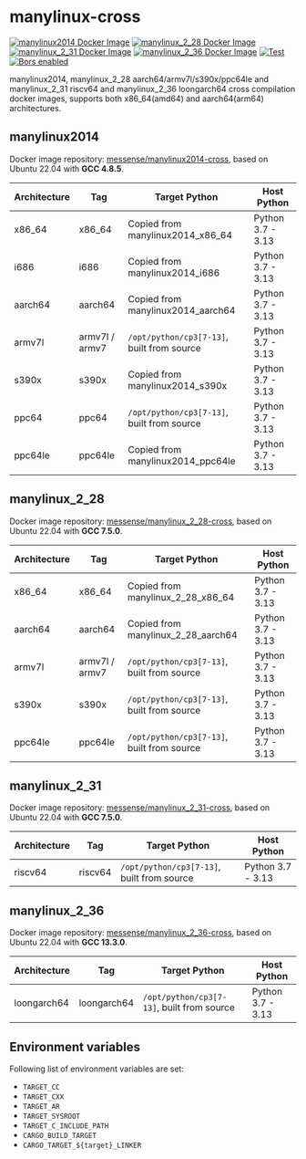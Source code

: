 # manylinux-cross

[![manylinux2014 Docker Image](https://img.shields.io/docker/pulls/messense/manylinux2014-cross.svg?maxAge=2592000&label=manylinux2014)](https://hub.docker.com/r/messense/manylinux2014-cross/)
[![manylinux_2_28 Docker Image](https://img.shields.io/docker/pulls/messense/manylinux_2_28-cross.svg?maxAge=2592000&label=manylinux_2_28)](https://hub.docker.com/r/messense/manylinux_2_28-cross/)
[![manylinux_2_31 Docker Image](https://img.shields.io/docker/pulls/messense/manylinux_2_31-cross.svg?maxAge=2592000&label=manylinux_2_31)](https://hub.docker.com/r/messense/manylinux_2_31-cross/)
[![manylinux_2_36 Docker Image](https://img.shields.io/docker/pulls/messense/manylinux_2_36-cross.svg?maxAge=2592000&label=manylinux_2_36)](https://hub.docker.com/r/messense/manylinux_2_36-cross/)
[![Test](https://github.com/rust-cross/manylinux-cross/workflows/Test/badge.svg)](https://github.com/rust-cross/manylinux-cross/actions?query=workflow%3ATest)
[![Bors enabled](https://bors.tech/images/badge_small.svg)](https://app.bors.tech/repositories/58198)

manylinux2014, manylinux_2_28 aarch64/armv7l/s390x/ppc64le and manylinux_2_31 riscv64 and manylinux_2_36 loongarch64 cross compilation docker images,
supports both x86_64(amd64) and aarch64(arm64) architectures.

## manylinux2014

Docker image repository: [messense/manylinux2014-cross], based on Ubuntu 22.04 with **GCC 4.8.5**.

| Architecture |      Tag        |          Target Python                     |       Host Python      |
| ------------ | --------------- | ------------------------------------------ | ---------------------- |
| x86_64       | x86_64          | Copied from manylinux2014_x86_64           | Python 3.7 - 3.13      |
| i686         | i686            | Copied from manylinux2014_i686             | Python 3.7 - 3.13      |
| aarch64      | aarch64         | Copied from manylinux2014_aarch64          | Python 3.7 - 3.13      |
| armv7l       | armv7l / armv7  | `/opt/python/cp3[7-13]`, built from source | Python 3.7 - 3.13      |
| s390x        | s390x           | Copied from manylinux2014_s390x            | Python 3.7 - 3.13      |
| ppc64        | ppc64           | `/opt/python/cp3[7-13]`, built from source | Python 3.7 - 3.13      |
| ppc64le      | ppc64le         | Copied from manylinux2014_ppc64le          | Python 3.7 - 3.13      |

## manylinux_2_28

Docker image repository: [messense/manylinux_2_28-cross], based on Ubuntu 22.04 with **GCC 7.5.0**.

| Architecture |      Tag        |          Target Python                     |       Host Python      |
| ------------ | --------------- | ------------------------------------------ | ---------------------- |
| x86_64       | x86_64          | Copied from manylinux_2_28_x86_64          | Python 3.7 - 3.13      |
| aarch64      | aarch64         | Copied from manylinux_2_28_aarch64         | Python 3.7 - 3.13      |
| armv7l       | armv7l / armv7  | `/opt/python/cp3[7-13]`, built from source | Python 3.7 - 3.13      |
| s390x        | s390x           | `/opt/python/cp3[7-13]`, built from source | Python 3.7 - 3.13      |
| ppc64le      | ppc64le         | `/opt/python/cp3[7-13]`, built from source | Python 3.7 - 3.13      |

## manylinux_2_31

Docker image repository: [messense/manylinux_2_31-cross], based on Ubuntu 22.04 with **GCC 7.5.0**.

| Architecture |      Tag        |          Target Python                     |       Host Python      |
| ------------ | --------------- | ------------------------------------------ | ---------------------- |
| riscv64      | riscv64         | `/opt/python/cp3[7-13]`, built from source | Python 3.7 - 3.13      |

## manylinux_2_36

Docker image repository: [messense/manylinux_2_36-cross], based on Ubuntu 22.04 with **GCC 13.3.0**.

| Architecture |      Tag        |          Target Python                     |       Host Python      |
| ------------ | --------------- | ------------------------------------------ | ---------------------- |
| loongarch64  | loongarch64     | `/opt/python/cp3[7-13]`, built from source | Python 3.7 - 3.13      |

## Environment variables

Following list of environment variables are set:

* `TARGET_CC`
* `TARGET_CXX`
* `TARGET_AR`
* `TARGET_SYSROOT`
* `TARGET_C_INCLUDE_PATH`
* `CARGO_BUILD_TARGET`
* `CARGO_TARGET_${target}_LINKER`

[messense/manylinux2014-cross]: https://hub.docker.com/r/messense/manylinux2014-cross
[messense/manylinux_2_28-cross]: https://hub.docker.com/r/messense/manylinux_2_28-cross
[messense/manylinux_2_31-cross]: https://hub.docker.com/r/messense/manylinux_2_31-cross
[messense/manylinux_2_36-cross]: https://hub.docker.com/r/messense/manylinux_2_36-cross
